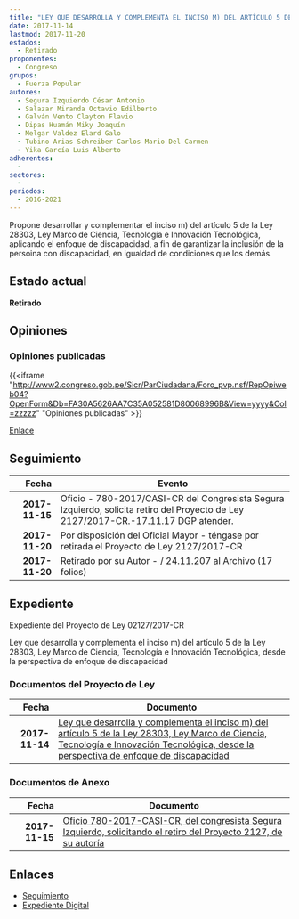 ```yaml
---
title: "LEY QUE DESARROLLA Y COMPLEMENTA EL INCISO M) DEL ARTÍCULO 5 DE LA LEY 28303, LEY MARCO DE CIENCIA, TECNOLOGÍA E INNOVACIÓN TECNOLÓGICA, DESDE LA PERSPECTIVA DE ENFOQUE DE DISCAPACIDAD"
date: 2017-11-14
lastmod: 2017-11-20
estados: 
  - Retirado
proponentes: 
  - Congreso
grupos: 
  - Fuerza Popular
autores: 
  - Segura Izquierdo César Antonio
  - Salazar Miranda Octavio Edilberto
  - Galván Vento Clayton Flavio
  - Dipas Huamán Miky Joaquín
  - Melgar Valdez Elard Galo
  - Tubino Arias Schreiber Carlos Mario Del Carmen
  - Yika García Luis Alberto
adherentes: 
  - 
sectores: 
  - 
periodos: 
  - 2016-2021
---
```


Propone desarrollar y complementar el inciso m) del artículo 5 de la Ley 28303, Ley Marco de Ciencia, Tecnología e Innovación Tecnológica, aplicando el enfoque de discapacidad, a fin de garantizar la inclusión de la persoina con discapacidad, en igualdad de condiciones que los demás.


## Estado actual

**Retirado**

## Opiniones

### Opiniones publicadas

{{<iframe "http://www2.congreso.gob.pe/Sicr/ParCiudadana/Foro_pvp.nsf/RepOpiweb04?OpenForm&Db=FA30A5626AA7C35A052581D80068996B&View=yyyy&Col=zzzzz" "Opiniones publicadas" >}}

[Enlace](http://www2.congreso.gob.pe/Sicr/ParCiudadana/Foro_pvp.nsf/RepOpiweb04?OpenForm&Db=FA30A5626AA7C35A052581D80068996B&View=yyyy&Col=zzzzz)

## Seguimiento

| Fecha | Evento |
|------:|--------|
| **2017-11-15** | Oficio - 780-2017/CASI-CR del Congresista Segura Izquierdo, solicita retiro del Proyecto de Ley 2127/2017-CR.-17.11.17 DGP atender.|
| **2017-11-20** | Por disposición del Oficial Mayor - téngase por retirada el Proyecto de Ley 2127/2017-CR|
| **2017-11-20** | Retirado por su Autor - / 24.11.207 al Archivo (17 folios)|


## Expediente

Expediente del Proyecto de Ley 02127/2017-CR

Ley que desarrolla y complementa el inciso m) del artículo 5 de la Ley 28303, Ley Marco de Ciencia, Tecnología e Innovación Tecnológica, desde la perspectiva de enfoque de discapacidad


### Documentos del Proyecto de Ley

| Fecha | Documento |
|------:|--------|
| **2017-11-14** | [Ley que desarrolla y complementa el inciso m) del artículo 5 de la Ley 28303, Ley Marco de Ciencia, Tecnología e Innovación Tecnológica, desde la perspectiva de enfoque de discapacidad](http://www.leyes.congreso.gob.pe/Documentos/2016_2021/Proyectos_de_Ley_y_de_Resoluciones_Legislativas/PL0212720171114.pdf) |

### Documentos de Anexo

| Fecha | Documento |
|------:|--------|
| **2017-11-15** | [Oficio 780-2017-CASI-CR, del congresista Segura Izquierdo, solicitando el retiro del Proyecto 2127, de su autoría](http://www.leyes.congreso.gob.pe/Documentos/2016_2021/Retiro_de_Proyecto/OFICIO-780-2017-CASI-CR.PDF) |

## Enlaces 

- [Seguimiento](http://www2.congreso.gob.pe/Sicr/TraDocEstProc/CLProLey2016.nsf/f7fff46988ca05b1052578e100829cc7/46d7f9b72dc28f70052581d8005a9b01?OpenDocument)
- [Expediente Digital](http://www2.congreso.gob.pe/Sicr/TraDocEstProc/CLProLey2016.nsf/f7fff46988ca05b1052578e100829cc7/46d7f9b72dc28f70052581d8005a9b01?OpenDocument&Click=05257FB7005EB655.eb71d0cf91d8294e05256cdf006b5706/$Body/0.1C6C)
